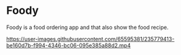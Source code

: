 # Foody
Foody is a food ordering app and that also show the food recipe.



https://user-images.githubusercontent.com/65595381/235779413-be160d7b-f994-4346-bc06-095e385a88d2.mp4

